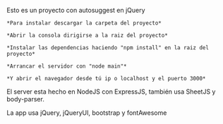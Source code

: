 Esto es un proyecto con autosuggest en jQuery

	*Para instalar descargar la carpeta del proyecto*
	
	*Abrir la consola dirigirse a la raiz del proyecto*

	*Instalar las dependencias haciendo "npm install" en la raiz del proyecto*

	*Arrancar el servidor con "node main"*

	*Y abrir el navegador desde tú ip o localhost y el puerto 3000*

El server esta hecho en NodeJS con ExpressJS, también usa SheetJS y body-parser.

La app usa jQuery, jQueryUI, bootstrap y fontAwesome
